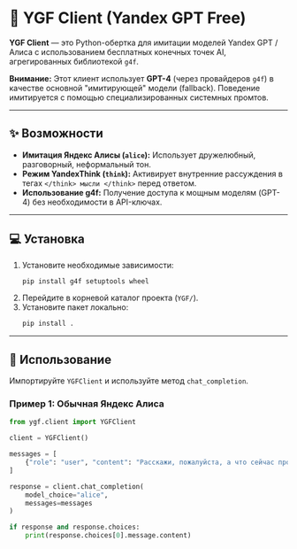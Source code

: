 # 🚀 YGF Client (Yandex GPT Free)

**YGF Client** — это Python-обертка для имитации моделей Yandex GPT / Алиса с использованием бесплатных конечных точек AI, агрегированных библиотекой `g4f`.

**Внимание:** Этот клиент использует **GPT-4** (через провайдеров `g4f`) в качестве основной "имитирующей" модели (fallback). Поведение имитируется с помощью специализированных системных промтов.

---

## ✨ Возможности

* **Имитация Яндекс Алисы (`alice`):** Использует дружелюбный, разговорный, неформальный тон.
* **Режим YandexThink (`think`):** Активирует внутренние рассуждения в тегах `</think> мысли </think>` перед ответом.
* **Использование g4f:** Получение доступа к мощным моделям (GPT-4) без необходимости в API-ключах.

---

## 💻 Установка

1.  Установите необходимые зависимости:
    ```bash
    pip install g4f setuptools wheel
    ```
2.  Перейдите в корневой каталог проекта (`YGF/`).
3.  Установите пакет локально:
    ```bash
    pip install .
    ```

---

## 📝 Использование

Импортируйте `YGFClient` и используйте метод `chat_completion`.

### Пример 1: Обычная Яндекс Алиса

```python
from ygf.client import YGFClient

client = YGFClient()

messages = [
    {"role": "user", "content": "Расскажи, пожалуйста, а что сейчас происходит с погодой?"}
]

response = client.chat_completion(
    model_choice="alice",
    messages=messages
)

if response and response.choices:
    print(response.choices[0].message.content)

